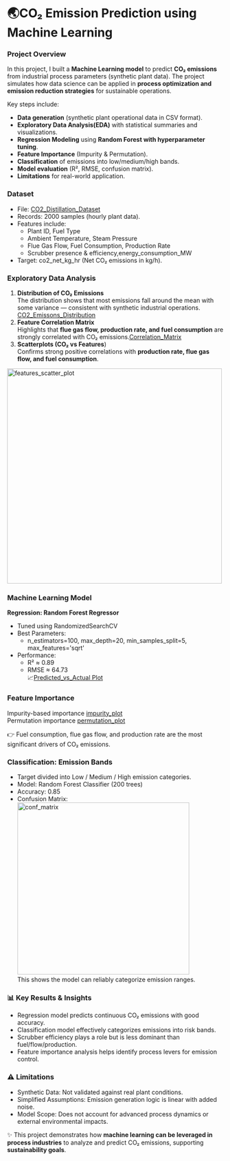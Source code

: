 # 🌏**CO₂ Emission Prediction using Machine Learning**

### Project Overview
In this project, I built a **Machine Learning model** to predict **CO₂ emissions** from industrial process parameters (synthetic plant data). The project simulates how data science can be applied in **process optimization and emission reduction strategies** for sustainable operations.

Key steps include:<br>
- **Data generation** (synthetic plant operational data in CSV format).<br>
- **Exploratory Data Analysis(EDA)** with statistical summaries and visualizations.<br>
- **Regression Modeling** using **Random Forest with hyperparameter tuning**.<br>
- **Feature Importance** (Impurity & Permutation).<br>
- **Classification** of emissions into low/medium/high bands.<br>
- **Model evaluation** (R², RMSE, confusion matrix).<br>
- **Limitations** for real-world application.<br>

### Dataset
- File: [ CO2_Distillation_Dataset](https://github.com/keshav-01-karn/Industrial-CO2-Emission-Prediction/blob/main/CO2_Distillation_Dataset.csv)<br>
- Records: 2000 samples (hourly plant data).<br>
- Features include:<br>
  - Plant ID, Fuel Type<br>
  - Ambient Temperature, Steam Pressure<br>
  - Flue Gas Flow, Fuel Consumption, Production Rate<br>
  - Scrubber presence & efficiency,energy_consumption_MW<br>
- Target: co2_net_kg_hr (Net CO₂ emissions in kg/h).

### Exploratory Data Analysis
1. **Distribution of CO₂ Emissions**<br>
The distribution shows that most emissions fall around the mean with some variance — consistent with synthetic industrial     operations. [CO2_Emissons_Distribution](https://github.com/keshav-01-karn/Industrial-CO2-Emission-Prediction/blob/main/histogram_co2.png)
2. **Feature Correlation Matrix**<br>
Highlights that **flue gas flow, production rate, and fuel consumption** are strongly correlated with CO₂ emissions.[Correlation_Matrix](https://github.com/keshav-01-karn/Industrial-CO2-Emission-Prediction/blob/main/correlation_matrix.png)<br>
3. **Scatterplots (CO₂ vs Features**)<br>
Confirms strong positive correlations with **production rate, flue gas flow, and fuel consumption**.
<img width="500" height="500" alt="features_scatter_plot" src="https://github.com/user-attachments/assets/20040bb4-8b60-49c5-b9ab-a494e9419b89" />

### Machine Learning Model
**Regression: Random Forest Regressor**<br>
- Tuned using RandomizedSearchCV<br>
- Best Parameters: <br>
  - n_estimators=100, max_depth=20, min_samples_split=5, max_features='sqrt'<br>
- Performance:<br>
  - R² ≈ 0.89<br>
  - RMSE ≈ 64.73<br>
📈[Predicted_vs_Actual Plot](https://github.com/keshav-01-karn/Industrial-CO2-Emission-Prediction/blob/main/pred_vs_actual.png)

### Feature Importance

Impurity-based importance [impurity_plot](https://github.com/keshav-01-karn/Industrial-CO2-Emission-Prediction/blob/main/feature_importance_impurity.png)<br>
Permutation importance [permutation_plot](https://github.com/keshav-01-karn/Industrial-CO2-Emission-Prediction/blob/main/feature_importance_perm.png)<br>

👉 Fuel consumption, flue gas flow, and production rate are the most significant drivers of CO₂ emissions.

### Classification: Emission Bands

- Target divided into Low / Medium / High emission categories.<br>
- Model: Random Forest Classifier (200 trees)<br>
- Accuracy: 0.85<br>
- Confusion Matrix:<br>
  <img width="400" height="400" alt="conf_matrix" src="https://github.com/user-attachments/assets/87d8dd17-1cb0-4100-aaf2-865378fcb310" /> <br>
  This shows the model can reliably categorize emission ranges.

### 📊 Key Results & Insights
  - Regression model predicts continuous CO₂ emissions with good accuracy.
  - Classification model effectively categorizes emissions into risk bands.
  - Scrubber efficiency plays a role but is less dominant than fuel/flow/production.
  - Feature importance analysis helps identify process levers for emission control.
### ⚠️ Limitations
  - Synthetic Data: Not validated against real plant conditions.
  - Simplified Assumptions: Emission generation logic is linear with added noise.
  - Model Scope: Does not account for advanced process dynamics or external environmental impacts.


✨ This project demonstrates how **machine learning can be leveraged in process industries** to analyze and predict CO₂ emissions, supporting **sustainability goals**.



